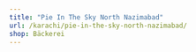 ```yaml
---
title: "Pie In The Sky North Nazimabad"
url: /karachi/pie-in-the-sky-north-nazimabad/
shop: Bäckerei
---
```

